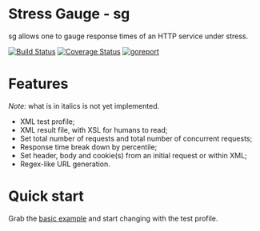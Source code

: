 # Stress Gauge - sg
sg allows one to gauge response times of an HTTP service under stress.

[![Build Status](https://travis-ci.org/ChristopherRabotin/sg.svg?branch=master)](https://travis-ci.org/ChristopherRabotin/sg) [![Coverage Status](https://coveralls.io/repos/ChristopherRabotin/sg/badge.svg?branch=master&service=github)](https://coveralls.io/github/ChristopherRabotin/sg?branch=master)
[![goreport](https://goreportcard.com/badge/github.com/ChristopherRabotin/sg)](https://goreportcard.com/report/github.com/ChristopherRabotin/sg)

# Features
*Note:* what is in italics is not yet implemented.
 - XML test profile;
 - XML result file, with XSL for humans to read;
 - Set total number of requests and total number of concurrent requests;
 - Response time break down by percentile;
 - Set header, body and cookie(s) from an initial request or within XML;
 - Regex-like URL generation.

# Quick start
Grab the [basic example](docs/examples/basic.xml) and start changing with the test profile.
